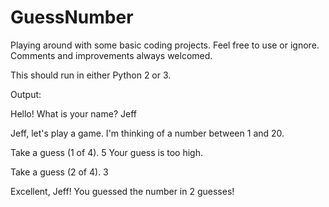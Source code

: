 # GuessNumber

Playing around with some basic coding projects.  Feel free to use or ignore.  Comments and improvements always welcomed.

This should run in either Python 2 or 3.

Output:

Hello! What is your name? Jeff

Jeff, let's play a game. I'm thinking of a number between 1 and 20.

Take a guess (1 of 4). 5
Your guess is too high.

Take a guess (2 of 4). 3

Excellent, Jeff! You guessed the number in 2 guesses!
